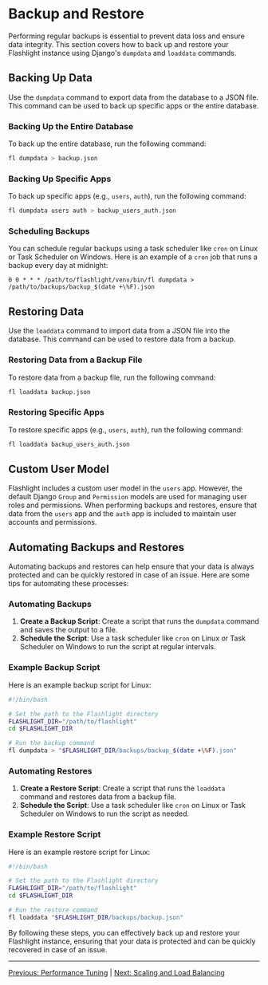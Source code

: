 # Backup and Restore

Performing regular backups is essential to prevent data loss and ensure data integrity. This section covers how to back up and restore your Flashlight instance using Django's `dumpdata` and `loaddata` commands.

## Backing Up Data
Use the `dumpdata` command to export data from the database to a JSON file. This command can be used to back up specific apps or the entire database.

### Backing Up the Entire Database
To back up the entire database, run the following command:

```bash
fl dumpdata > backup.json
```

### Backing Up Specific Apps
To back up specific apps (e.g., `users`, `auth`), run the following command:

```bash
fl dumpdata users auth > backup_users_auth.json
```

### Scheduling Backups
You can schedule regular backups using a task scheduler like `cron` on Linux or Task Scheduler on Windows. Here is an example of a `cron` job that runs a backup every day at midnight:

```cron
0 0 * * * /path/to/flashlight/venv/bin/fl dumpdata > /path/to/backups/backup_$(date +\%F).json
```

## Restoring Data
Use the `loaddata` command to import data from a JSON file into the database. This command can be used to restore data from a backup.

### Restoring Data from a Backup File
To restore data from a backup file, run the following command:

```bash
fl loaddata backup.json
```

### Restoring Specific Apps
To restore specific apps (e.g., `users`, `auth`), run the following command:

```bash
fl loaddata backup_users_auth.json
```

## Custom User Model
Flashlight includes a custom user model in the `users` app. However, the default Django `Group` and `Permission` models are used for managing user roles and permissions. When performing backups and restores, ensure that data from the `users` app and the `auth` app is included to maintain user accounts and permissions.

## Automating Backups and Restores
Automating backups and restores can help ensure that your data is always protected and can be quickly restored in case of an issue. Here are some tips for automating these processes:

### Automating Backups
1. **Create a Backup Script**: Create a script that runs the `dumpdata` command and saves the output to a file.
2. **Schedule the Script**: Use a task scheduler like `cron` on Linux or Task Scheduler on Windows to run the script at regular intervals.

### Example Backup Script
Here is an example backup script for Linux:

```bash
#!/bin/bash

# Set the path to the Flashlight directory
FLASHLIGHT_DIR="/path/to/flashlight"
cd $FLASHLIGHT_DIR

# Run the backup command
fl dumpdata > "$FLASHLIGHT_DIR/backups/backup_$(date +\%F).json"
```

### Automating Restores
1. **Create a Restore Script**: Create a script that runs the `loaddata` command and restores data from a backup file.
2. **Schedule the Script**: Use a task scheduler like `cron` on Linux or Task Scheduler on Windows to run the script as needed.

### Example Restore Script
Here is an example restore script for Linux:

```bash
#!/bin/bash

# Set the path to the Flashlight directory
FLASHLIGHT_DIR="/path/to/flashlight"
cd $FLASHLIGHT_DIR

# Run the restore command
fl loaddata "$FLASHLIGHT_DIR/backups/backup.json"
```

By following these steps, you can effectively back up and restore your Flashlight instance, ensuring that your data is protected and can be quickly recovered in case of an issue.

---

[Previous: Performance Tuning](Performance_Tuning.md) | [Next: Scaling and Load Balancing](Scaling_and_Load_Balancing.md)
